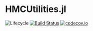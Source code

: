 # HMCUtilities.jl

![Lifecycle](https://img.shields.io/badge/lifecycle-experimental-orange.svg)<!--
![Lifecycle](https://img.shields.io/badge/lifecycle-maturing-blue.svg)
![Lifecycle](https://img.shields.io/badge/lifecycle-stable-green.svg)
![Lifecycle](https://img.shields.io/badge/lifecycle-retired-orange.svg)
![Lifecycle](https://img.shields.io/badge/lifecycle-archived-red.svg)
![Lifecycle](https://img.shields.io/badge/lifecycle-dormant-blue.svg) -->
[![Build Status](https://travis-ci.com/salilab/HMCUtilities.jl.svg?branch=master)](https://travis-ci.com/salilab/HMCUtilities.jl)
[![codecov.io](http://codecov.io/github/salilab/HMCUtilities.jl/coverage.svg?branch=master)](http://codecov.io/github/salilab/HMCUtilities.jl?branch=master)
